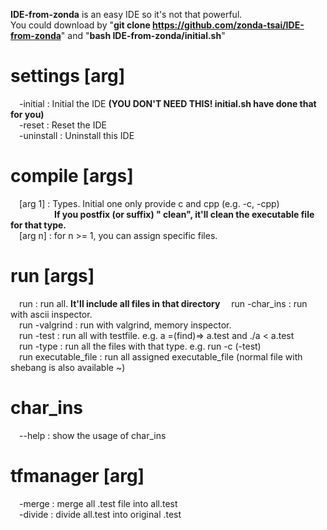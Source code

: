**IDE-from-zonda** is an easy IDE so it's not that powerful.  
You could download by "**git clone https://github.com/zonda-tsai/IDE-from-zonda**" and "**bash IDE-from-zonda/initial.sh**"  
# settings [arg]
&emsp;-initial   : Initial the IDE **(YOU DON'T NEED THIS! initial.sh have done that for you)**  
&emsp;-reset     : Reset the IDE  
&emsp;-uninstall : Uninstall this IDE  
# compile [args]
&emsp;[arg 1] : Types. Initial one only provide c and cpp (e.g. -c, -cpp)  
&emsp;&emsp;&emsp;&emsp;&emsp;**If you postfix (or suffix) " clean", it'll clean the executable file for that type.**  
&emsp;[arg n] : for n >= 1, you can assign specific files.  
# run [args]
&emsp;run                 : run all. **It'll include all files in that directory**
&emsp;run -char_ins       : run with ascii inspector.  
&emsp;run -valgrind       : run with valgrind, memory inspector.  
&emsp;run -test           : run all with testfile. e.g. a =(find)=> a.test and ./a < a.test  
&emsp;run -type           : run all the files with that type. e.g. run -c (-test)  
&emsp;run executable_file : run all assigned executable_file (normal file with shebang is also available ~)  
# char_ins
&emsp;--help : show the usage of char_ins
# tfmanager [arg]
&emsp;-merge  : merge all .test file into all.test  
&emsp;-divide : divide all.test into original .test  
